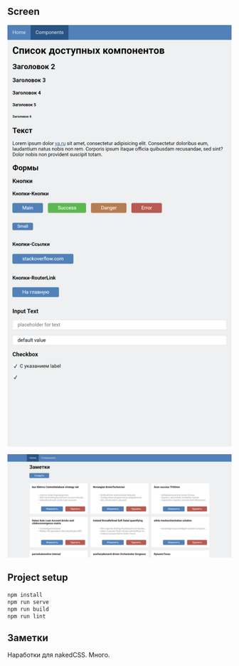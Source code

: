 ## Screen
![](./screen1.png)  


![](./screen2.png)

## Project setup
```
npm install
npm run serve
npm run build
npm run lint
```


## Заметки
Наработки для nakedCSS. Много.
